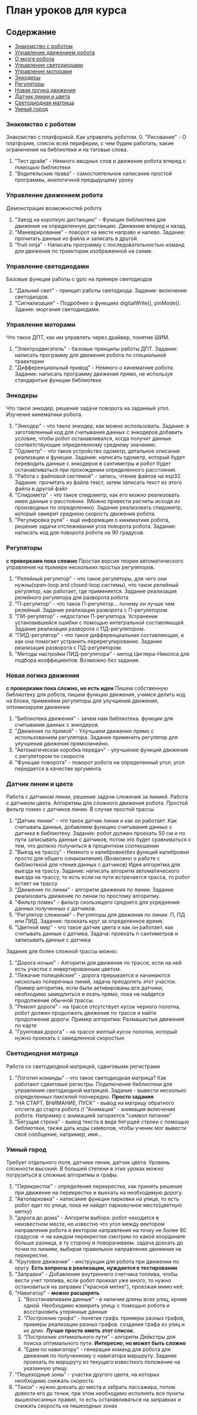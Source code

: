 # План уроков для курса


## Содержание
- [Знакомство с роботом](#знакомство-с-роботом)
- [Управление движением робота](#управление-движением-робота)
- [О мозге робота](#о-мозге-робота)
- [Управление светодиодами](#управление-светодиодами)
- [Управление моторами](#управление-моторами)
- [Энкодеры](#энкодеры)
- [Регуляторы](#регуляторы)
- [Новая логика движения](#новая-логика-движения)
- [Датчик линии и цвета](#датчик-линии-и-цвета)
- [Светодиодная матрица](#светодиодная-матрица)
- [Умный город](#умный-город)

### Знакомство с роботом
Знакомство с платформой. Как управлять роботом.
0. "Рисование" - О платформе, список всей периферии, с чем будем работать, какие ограничения на библиотеки и на тэговые слова.
1. "Тест драйв" - Немного вводных слов и движение робота вперед с помощью библиотеки
2. "Водительские права" - самостоятельное написание простой программы, аналогичной предыдущему уроку
	

### Управление движением робота
Демонстрация возможностей робота

1. "Заезд на короткую дистанцию" - Функции библиотеки для движения на определенную дистанцию. Движение вперед и назад. 
2. "Маневрирование" - поворот на месте направо и налево. Задание: прочитать данные из файла и записать в другой.
3. "fruit ninja" - Написать программу с последовательностью команд для движения по траектории изображенной на схеме.
	

### Управление светодиодами
Базовые функции работы с gpio на примере светодиодов
1. "Дальний свет" -  принцип работы светодиода. Задание: включение светодиодов. 
2. "Сигнализация" - Подробнее о функциях digitalWrite(), pinMode(). Здание: моргания светодиодами. 


### Управление моторами
Что такое ДПТ, как им управлять через драйвер, понятие ШИМ.
1. "Электродвигатель" - базовые принципы работы ДПТ. Задание: написать программу для движения робота по специальной траектории
2. "Дифференциальный привод" - Немного о кинематике робота. Задание: написать программу движения прямо, не используя стандарнтые функции библиотеки
	

### Энкодеры
Что такое энкодер, решение задачи поворота на заданный угол. Изучение кинематики робота.
1. "Энкодер" - что такое энкодер, как можно использовать. Задание: в заготовленный код для считывания данных с энкодеров добавить условие, чтобы робот останавливался, когда получит данные соответствующие определенному среднему значению.  
2. "Одометр" - что такое устройство одометр, детальное описание реализации и функции. Задание: написать одометр, который будет переводить данные с энкодеров в сантиметры и робот будет останавливаться при прохождении определенного расстояния.
2. "Работа с файловой системой" - запись, чтение файлов на esp32. Задание: прочитать из файла текст, затем записать текст из этого файла в другой файл
3. "Спидометр" - что такое спидометр, как его можно реализовать имея данные о расстоянии. (Можно привести расчеты исходя из производных по определению). Задание реализовать спидометр, который замерит среднюю скорость движения робота.
4. "Регулировка руля" - ещё информация о кинематике робота, решение задачи отслеживания угла поворота робота. Задание: написать код для поворота робота на 90 градусов.

### Регуляторы
 **с проверками пока сложно**
 Простая версия теории автоматического управления на примере нескольких простых регуляторов.
1. "Релейный регулятор" - что такое регуляторы, для чего они нужны(open-loop and closed-loop системы), что такое релейный регулятор, как работает, где применяется. Задание реализация релейного регулятора для разворота робота 
2. "П-регулятор" - что такое П-регулятор... почему он лучше чем релейный. Задание реализация разворота с П-регулятором.
3. "ПИ-регулятор" - недостатки П-регулятора. Устранение установившейся ошибки с помощью интегральной составляющей. Задание реализация разворота с ПД-регулятором.
4. "ПИД-регулятор" - что такое дифференциальная составляющая, и как она помогает устранить перерегулирование. Задание реализация разворота с ПД-регулятором.
5. "Методы настройки ПИД-регулятора" - метод Циглера-Николса для подбора коэффициентов. Возможно без задания.


### Новая логика движения
**с проверками пока сложно, но есть идеи**
Пишем собственную библиотеку для робота, пишем функции движения, учимся делить код на блоки, применяем регуляторы для улучшения движения, оптимизируем движение
1. "Библиотека движения" - зачем нам библиотека. функции для считывания данных с энкодеров. 
2. "Движение по прямой" - Улучшаем движение прямо с использованием регулятора. Задание применить регулятор для улучшения движения прямолинейно.
3. "Автоматическая коробка передач" - улучшение функций движения с регулятором по скорости
4. "Функции поворота" - поворот робота на определенный угол, угол передается в качестве аргумента


### Датчик линии и цвета
Работа с датчиком линии, решение задачи слежения за линией. Работа с датчиком цвета. Алгоритмы для сложного движения робота. Простой фильтр помех с датчиков линии.
В случае простой трассы
1. "Датчик линии" - что такое датчик линии и как он работает. Как считывать данные, добавляем функцию считывания данных с датчика в библиотеку. Задание: робот должен проехать 50 см и по пути записывать данные с датчиков, потом это будет сравниваться с тем, что должно получиться в процентном соотношении
2. "Выезд на трассу" - Немного о калибровке(без функций калибровки просто для общего ознакомления).(Возможно о работе с библиотекой для чтения данных с датчиков) Идея алгоритма для выезда на трассу. Задание: написать алгоритм автоматического выезда на трассу, то есть если на пути встречается трасса, то робот встает на трассу
3. "Движение по линии" - алгоритм движения по линии. Задание реализовать движение по линии по простому алгоритму.
4. "Фильтр помех" - фильтр скользящего среднего для усреднения данных полученных с датчиков.
5. "Регулятор слежения" - Регуляторы для движения по линии. П, ПД или ПИД. Задание: проехать круг за определенное время.
6. "Цветной мир" - что такое датчик цвета и как он работает. как считывать данные с датчика. Задача: проехать n сантиметров и записывать данные с датчика

Задания для более сложной трассы можно:
1. "Дорога ночью" - Алгоритм для движения по трассе, если на ней есть участок с инвертированным цветом.
3. "Лежачие полицейские" - дорога прерывается и начинаются несколько поперечных линий, задача преодолеть этот участок. Пример алгоритма, если были активированы все датчики, необходимо замедлиться и ехать прямо, пока не найдется продолжение обычной трассы.
4. "Ремонт дороги" - на трассе отсутствует кусок черного полотна, робот должен продолжить движение по трассе и найти продолжение дороги. Пример алгоритма: Размашистые движения по карте
5. "Грунтовая дорога" - на трассе желтый кусок полотна, который нужно проехать с замедленной скоростью


### Светодиодная матрица
Работа со светодиодной матрицей, сдвиговыми регистрами
1. "Логотип команды" - что такое светодиодная матрица? Как работают сдвиговые регистры. Подключение библиотеки для управления светодиодной матрицей. Задание - вывести несколько определенных пикселей поочередно.
**Просто задания**
2. "НА СТАРТ, ВНИМАНИЕ, ПУСК" - вывод на матрицу обратного отсчета до старта робота // "Анимация" - анимация включения робота. Например с анимацией загорается "символ питание"
3. "Бегущая строка" - вывод текста в виде бегущей строки с помощью библиотеки, также дать коды символов, чтобы ученик мог вывести своё сообщение, например, имя...
	

### Умный город
Требует отдельного поля, датчики линии, датчик цвета. Уровень сложности высокий. В большей степени в этих уроках можно погрузиться в сложные алгоритмы и графы.

1. "Перекресток" - определение перекрестка, как принять решение при движение на перекрестке и выехать на необходимую дорогу.
2. "Автопарковка" - написание функции парковки на улице, то есть робот едет по улице, пока не найдет парковочное место(цветную метку)
3. "дорога до дома" - Алгоритм выбора: робот находится в неизвестном месте, но известно что угол между вектором направления робота и вектором направления на точку не более 90 градусов -> на каждом перекрестке смотрим по какой координате больше разница, в ту сторону и поворачиваем. задача доехать до точки по линиям, выбирая правильное направление движения на перекрестке. 
4. "Круговое движение" - инструкции для робота при движении по кругу. **Есть вопросы в реализации, нуждается в тестировании**
5. "Заправки" - Добавление внутреннего счетчика топлива, чтобы вести учет топлива, если робот проехал уже много, то нужно остановиться на заправке ("красной метке"), проезжая мимо неё.
6. "Навигатор" - **можно расширять**
	1. "Восстанавливаем данные" - в наличии длины всех улиц, кроме одной. Необходимо измерить улицу с помощью робота и восстановить утерянные данные
	2. *"Построение графа"* - понятие графа. примеры разных графов, примеры реализации разных графов. создание графа из улиц и их длин. **Лучше просто иметь этот список.**
	3. *"Построение оптимального пути"* - алгоритм Дейкстры для поиска оптимального пути. **Интересно, но может быть сложно**
	4. "Едем по навигатору" - генерация команд для робота для движения по полученному с навигатора маршруту. Задание проехать по маршруту из текущего известного положение на указанную улицу.
7. "Пешеходные зоны" - участки другого цвета, на которых необходимо снижать скорость
8. "Такси" - нужно доехать до места и забрать пассажира, потом довести его до точки, при этом необходимо исполнять все пункты вышеописанных правил, то есть останавливаться на заправках и снижать скорость на пешеходных зонах
